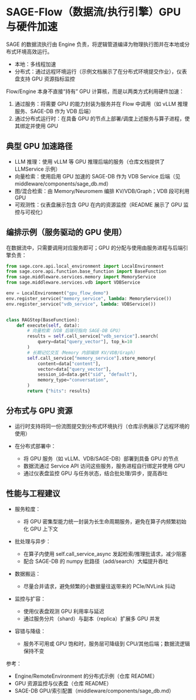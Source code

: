 # SAGE-Flow（数据流/执行引擎）GPU 与硬件加速

SAGE 的数据流执行由 Engine 负责，将逻辑管道编译为物理执行图并在本地或分布式环境高效运行。

- 本地：多线程加速
- 分布式：通过远程环境运行（示例文档展示了在分布式环境提交作业），仪表盘支持 GPU 资源指标监控

Flow/Engine 本身不直接“持有” GPU 计算核，而是以两类方式利用硬件加速：

1. 通过服务：将需要 GPU 的能力封装为服务并在 Flow 中调用（如 vLLM 推理服务、SAGE-DB 作为 VDB 后端）
1. 通过分布式运行时：在具备 GPU 的节点上部署/调度上述服务与算子进程，使其绑定并使用 GPU

## 典型 GPU 加速路径

- LLM 推理：使用 vLLM 等 GPU 推理后端的服务（仓库文档提供了 LLMService 示例）
- 向量检索：使用启用 GPU 加速的 SAGE-DB 作为 VDB Service 后端（见 middleware/components/sage_db.md）
- 图/混合检索：由 Memory/Neuromem 编排 KV/VDB/Graph；VDB 段可利用 GPU
- 可观测性：仪表盘展示包含 GPU 在内的资源监控（README 展示了 GPU 监控与可视化）

## 编排示例（服务驱动的 GPU 使用）

在数据流中，只需要调用对应服务即可；GPU 的分配与使用由服务进程与后端引擎负责：

```python
from sage.core.api.local_environment import LocalEnvironment
from sage.core.api.function.base_function import BaseFunction
from sage.middleware.services.memory import MemoryService
from sage.middleware.services.vdb import VDBService

env = LocalEnvironment("gpu_flow_demo")
env.register_service("memory_service", lambda: MemoryService())
env.register_service("vdb_service", lambda: VDBService())


class RAGStep(BaseFunction):
    def execute(self, data):
        # 向量检索（VDB 后端可指向 SAGE-DB GPU）
        results = self.call_service["vdb_service"].search(
            query=data["query_vector"], top_k=10
        )
        # 长期记忆交互（Memory 内部编排 KV/VDB/Graph）
        self.call_service["memory_service"].store_memory(
            content=data["content"],
            vector=data["query_vector"],
            session_id=data.get("sid", "default"),
            memory_type="conversation",
        )
        return {"hits": results}
```

## 分布式与 GPU 资源

- 运行时支持将同一份流图提交到分布式环境执行（仓库示例展示了远程环境的使用）

- 在分布式部署中：

  - 将 GPU 服务（如 vLLM、VDB/SAGE-DB）部署到具备 GPU 的节点
  - 数据流通过 Service API 访问这些服务，服务进程自行绑定并使用 GPU
  - 通过仪表盘监控 GPU 与任务状态，结合批处理/异步，提高吞吐

## 性能与工程建议

- 服务粒度：

  - 将 GPU 密集型能力统一封装为长生命周期服务，避免在算子内频繁初始化 GPU 上下文

- 批处理与异步：

  - 在算子内使用 self.call_service_async 发起检索/推理批请求，减少阻塞
  - 配合 SAGE-DB 的 numpy 批路径（add/search）大幅提升吞吐

- 数据搬运：

  - 尽量合并请求，避免频繁的小数据量往返带来的 PCIe/NVLink 抖动

- 监控与扩容：

  - 使用仪表盘观测 GPU 利用率与延迟
  - 通过服务分片（shard）与副本（replica）扩展多 GPU 并发

- 容错与降级：

  - 服务不可用或 GPU 饱和时，服务层可降级到 CPU/其他后端；数据流逻辑保持不变

参考：

- Engine/RemoteEnvironment 的分布式示例（仓库 README）
- GPU 资源监控与仪表盘（仓库 README）
- SAGE-DB GPU/索引配置（middleware/components/sage_db.md）

```
```
